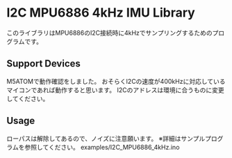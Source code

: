 # I2C MPU6886 4kHz IMU Library

このライブラリはMPU6886のI2C接続時に4kHzでサンプリングするためのプログラムです。

## Support Devices

M5ATOMで動作確認をしました。
おそらくI2Cの速度が400kHzに対応しているマイコンであれば動作すると思います。
I2Cのアドレスは環境に合うものに変更してください。

## Usage

ローパスは解除してあるので、ノイズに注意願います。
※詳細はサンプルプログラムを参照してください。
examples/I2C_MPU6886_4kHz.ino
